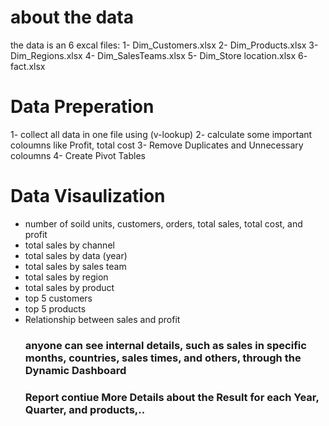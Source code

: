 # about the data
the data is an 6 excal files:
1- Dim_Customers.xlsx
2- Dim_Products.xlsx
3- Dim_Regions.xlsx
4- Dim_SalesTeams.xlsx
5- Dim_Store location.xlsx
6- fact.xlsx

# Data Preperation
1- collect all data in one file using (v-lookup)
2- calculate some important coloumns like Profit, total cost
3- Remove Duplicates and Unnecessary coloumns
4- Create Pivot Tables

# Data Visaulization
- number of soild units, customers, orders, total sales, total cost, and profit
- total sales by channel
- total sales by data (year)
- total sales by sales team
- total sales by region
- total sales by product
- top 5 customers
- top 5 products
- Relationship between sales and profit
  ### anyone can see internal details, such as sales in specific months, countries, sales times, and others, through the Dynamic Dashboard
  ### Report contiue More Details about the Result for each Year, Quarter, and products,..
